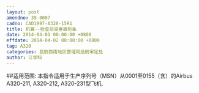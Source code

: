 ```yaml
---
layout: post
amendno: 39-8007
cadno: CAD1997-A320-15R1
title: 机翼--检查前梁垂直桁条
date: 2014-04-01 00:00:00 +0800
effdate: 2014-04-02 00:00:00 +0800
tag: A320
categories: 民航西南地区管理局适航审定处
author: 江学科
---
```


##适用范围:
本指令适用于生产序列号（MSN）从0001至0155（含）的Airbus A320-211, A320-212, A320-231型飞机.

